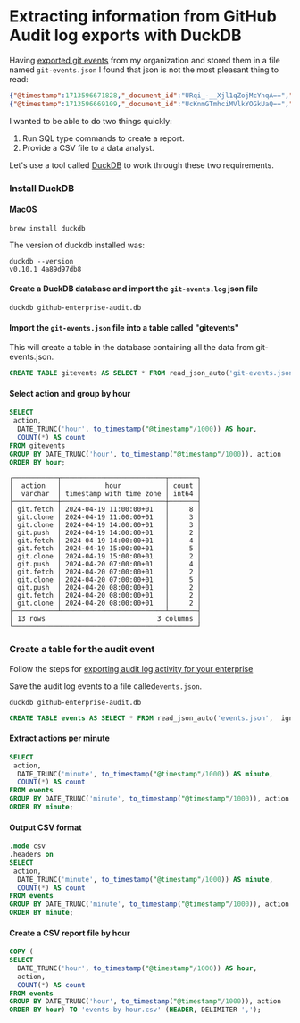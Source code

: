 # Extracting information from GitHub Audit log exports with DuckDB

Having [exported git events](https://docs.github.com/en/enterprise-cloud@latest/admin/monitoring-activity-in-your-enterprise/reviewing-audit-logs-for-your-enterprise/exporting-audit-log-activity-for-your-enterprise#exporting-git-events-data) from my organization and stored them in a file named `git-events.json` I found that json is not the most pleasant thing to read:

```json
{"@timestamp":1713596671828,"_document_id":"URqi_-__Xjl1qZojMcYnqA==","action":"git.fetch","actor":"datadog-forest-town[bot]","actor_id":111058333,"actor_ip":"44.192.28.48","actor_location":{"country_code":"US"},"business":"gm3dmo-enterprise-cloud-testing","business_id":3082,"external_id":"","hashed_token":"j7TxdJbRhfNhkIOs67EXYceuX0EXL+du673X+6QYSow=","org":"forest-town","org_id":86825428,"programmatic_access_type":"GitHub App server-to-server token","repo":"forest-town/repo-2079435","repository":"forest-town/repo-2079435","repository_public":false,"token_id":0,"transport_protocol":1,"transport_protocol_name":"http","user":"","user_agent":"go-git/5.x","user_id":0}
{"@timestamp":1713596669109,"_document_id":"UcKnmGTmhciMVlkYOGkUaQ==","action":"git.push","actor":"github-actions[bot]","actor_id":41898282,"actor_ip":"20.57.77.4","actor_location":{"country_code":"US"},"business":"gm3dmo-enterprise-cloud-testing","business_id":3082,"external_id":"","hashed_token":"EJmtcbNI26UXIHgh0fnmlmRsDcqsW6y9zLP4xwk9S+s=","org":"forest-town","org_id":86825428,"programmatic_access_type":"GitHub App server-to-server token","repo":"forest-town/repo-2079435","repository":"forest-town/repo-2079435","repository_public":false,"token_id":0,"transport_protocol":1,"transport_protocol_name":"http","user":"","user_agent":"git/2.43.2","user_id":0}
```

I wanted to be able to do two things quickly:

1. Run SQL type commands to create a report.
2. Provide a CSV file to a data analyst.

Let's use a tool called [DuckDB](https://duckdb.org/) to work through these two requirements.

### Install DuckDB

#### MacOS

```
brew install duckdb
```

The version of duckdb installed was:

```
duckdb --version
v0.10.1 4a89d97db8
```

#### Create a DuckDB database and import the `git-events.log` json file

```
duckdb github-enterprise-audit.db
```

#### Import the `git-events.json` file into a table called "gitevents"
This will create a table in the database containing all the data from git-events.json.

```sql
CREATE TABLE gitevents AS SELECT * FROM read_json_auto('git-events.json');
```

#### Select action and group by hour

```sql
SELECT
 action,
  DATE_TRUNC('hour', to_timestamp("@timestamp"/1000)) AS hour,
  COUNT(*) AS count
FROM gitevents
GROUP BY DATE_TRUNC('hour', to_timestamp("@timestamp"/1000)), action
ORDER BY hour;
```

```
┌───────────┬──────────────────────────┬───────┐
│  action   │           hour           │ count │
│  varchar  │ timestamp with time zone │ int64 │
├───────────┼──────────────────────────┼───────┤
│ git.fetch │ 2024-04-19 11:00:00+01   │     8 │
│ git.clone │ 2024-04-19 11:00:00+01   │     3 │
│ git.clone │ 2024-04-19 14:00:00+01   │     3 │
│ git.push  │ 2024-04-19 14:00:00+01   │     2 │
│ git.fetch │ 2024-04-19 14:00:00+01   │     4 │
│ git.fetch │ 2024-04-19 15:00:00+01   │     5 │
│ git.clone │ 2024-04-19 15:00:00+01   │     2 │
│ git.push  │ 2024-04-20 07:00:00+01   │     4 │
│ git.fetch │ 2024-04-20 07:00:00+01   │     2 │
│ git.clone │ 2024-04-20 07:00:00+01   │     5 │
│ git.push  │ 2024-04-20 08:00:00+01   │     2 │
│ git.fetch │ 2024-04-20 08:00:00+01   │     2 │
│ git.clone │ 2024-04-20 08:00:00+01   │     2 │
├───────────┴──────────────────────────┴───────┤
│ 13 rows                            3 columns │
└──────────────────────────────────────────────┘
```

### Create a table for the audit event
Follow the steps for [exporting audit log activity for your enterprise](
https://docs.github.com/en/enterprise-cloud@latest/admin/monitoring-activity-in-your-enterprise/reviewing-audit-logs-for-your-enterprise/exporting-audit-log-activity-for-your-enterprise#exporting-audit-log-data)

Save the audit log events to a file called`events.json`.

```
duckdb github-enterprise-audit.db
```

```sql
CREATE TABLE events AS SELECT * FROM read_json_auto('events.json',  ignore_errors=true);
```

#### Extract actions per minute

```sql
SELECT
 action,
  DATE_TRUNC('minute', to_timestamp("@timestamp"/1000)) AS minute,
  COUNT(*) AS count
FROM events
GROUP BY DATE_TRUNC('minute', to_timestamp("@timestamp"/1000)), action
ORDER BY minute;
```

#### Output CSV format

```sql
.mode csv
.headers on
SELECT
 action,
  DATE_TRUNC('minute', to_timestamp("@timestamp"/1000)) AS minute,
  COUNT(*) AS count
FROM events
GROUP BY DATE_TRUNC('minute', to_timestamp("@timestamp"/1000)), action
ORDER BY minute;
```

#### Create a CSV report file by hour

```sql
COPY (
SELECT
  DATE_TRUNC('hour', to_timestamp("@timestamp"/1000)) AS hour,
  action,
  COUNT(*) AS count
FROM events
GROUP BY DATE_TRUNC('hour', to_timestamp("@timestamp"/1000)), action
ORDER BY hour) TO 'events-by-hour.csv' (HEADER, DELIMITER ',');
```
